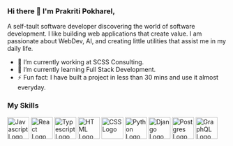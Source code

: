 ### Hi there 👋 I'm Prakriti Pokharel,

A self-tault software developer discovering the world of software development. I like building web applications that create value. I am passionate about WebDev, AI, and creating little utilities that assist me in my daily life.

<!--
**iprakritip/iprakritip** is a ✨ _special_ ✨ repository because its `README.md` (this file) appears on your GitHub profile.

Here are some ideas to get you started:


-->
- 🔭 I’m currently working at SCSS Consulting.
- 🌱 I’m currently learning Full Stack Development.
- ⚡ Fun fact: I have built a project in less than 30 mins and use it almost everyday.

### My Skills
<div style="display:inline">
<img src="https://upload.wikimedia.org/wikipedia/commons/thumb/6/6a/JavaScript-logo.png/640px-JavaScript-logo.png" alt="Javascript Logo" width="50">
<img src="https://upload.wikimedia.org/wikipedia/commons/thumb/a/a7/React-icon.svg/2300px-React-icon.svg.png" alt="React Logo" width="50">
<img src="https://upload.wikimedia.org/wikipedia/commons/thumb/4/4c/Typescript_logo_2020.svg/2048px-Typescript_logo_2020.svg.png" alt="Typescript Logo" width="50">
<img src="https://cdn-icons-png.flaticon.com/512/732/732212.png" alt="HTML Logo" width="50">
<img src="https://upload.wikimedia.org/wikipedia/commons/thumb/d/d5/CSS3_logo_and_wordmark.svg/1200px-CSS3_logo_and_wordmark.svg.png" alt="CSS Logo" width="50">
<img src="https://upload.wikimedia.org/wikipedia/commons/thumb/c/c3/Python-logo-notext.svg/1869px-Python-logo-notext.svg.png" alt="Python Logo" width="50">
<img src="https://www.djangoproject.com/m/img/logos/django-logo-negative.png" alt="Django Logo" width="50">
<img src="https://upload.wikimedia.org/wikipedia/commons/thumb/2/29/Postgresql_elephant.svg/1200px-Postgresql_elephant.svg.png" alt="Postgres Logo" width="50">
<img src="https://upload.wikimedia.org/wikipedia/commons/thumb/1/17/GraphQL_Logo.svg/1024px-GraphQL_Logo.svg.png" alt="GraphQL Logo" width="50">

</div>


